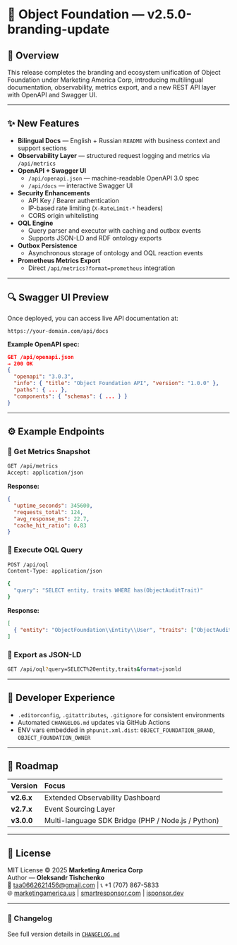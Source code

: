 # 🧠 Object Foundation — v2.5.0-branding-update

## 🚀 Overview
This release completes the branding and ecosystem unification of Object Foundation under Marketing America Corp,
introducing multilingual documentation, observability, metrics export, and a new REST API layer with OpenAPI and Swagger UI.

---

## ✨ New Features
- **Bilingual Docs** — English + Russian `README` with business context and support sections
- **Observability Layer** — structured request logging and metrics via `/api/metrics`
- **OpenAPI + Swagger UI**
  - `/api/openapi.json` — machine-readable OpenAPI 3.0 spec
  - `/api/docs` — interactive Swagger UI
- **Security Enhancements**
  - API Key / Bearer authentication
  - IP-based rate limiting (`X-RateLimit-*` headers)
  - CORS origin whitelisting
- **OQL Engine**
  - Query parser and executor with caching and outbox events
  - Supports JSON-LD and RDF ontology exports
- **Outbox Persistence**
  - Asynchronous storage of ontology and OQL reaction events
- **Prometheus Metrics Export**
  - Direct `/api/metrics?format=prometheus` integration

---

## 🔍 Swagger UI Preview
Once deployed, you can access live API documentation at:

```
https://your-domain.com/api/docs
```

**Example OpenAPI spec:**
```json
GET /api/openapi.json
→ 200 OK
{
  "openapi": "3.0.3",
  "info": { "title": "Object Foundation API", "version": "1.0.0" },
  "paths": { ... },
  "components": { "schemas": { ... } }
}
```

---

## ⚙️ Example Endpoints

### 🔹 Get Metrics Snapshot
```bash
GET /api/metrics
Accept: application/json
```
**Response:**
```json
{
  "uptime_seconds": 345600,
  "requests_total": 124,
  "avg_response_ms": 22.7,
  "cache_hit_ratio": 0.83
}
```

### 🔹 Execute OQL Query
```bash
POST /api/oql
Content-Type: application/json

{
  "query": "SELECT entity, traits WHERE has(ObjectAuditTrait)"
}
```
**Response:**
```json
[
  { "entity": "ObjectFoundation\\Entity\\User", "traits": ["ObjectAuditTrait", "LocaleAwareTrait"] }
]
```

### 🔹 Export as JSON-LD
```bash
GET /api/oql?query=SELECT%20entity,traits&format=jsonld
```

---

## 🧩 Developer Experience
- `.editorconfig`, `.gitattributes`, `.gitignore` for consistent environments
- Automated `CHANGELOG.md` updates via GitHub Actions
- ENV vars embedded in `phpunit.xml.dist`: `OBJECT_FOUNDATION_BRAND`, `OBJECT_FOUNDATION_OWNER`

---

## 🧭 Roadmap
| Version | Focus |
|:--|:--|
| **v2.6.x** | Extended Observability Dashboard |
| **v2.7.x** | Event Sourcing Layer |
| **v3.0.0** | Multi-language SDK Bridge (PHP / Node.js / Python) |

---

## 🪪 License
MIT License © 2025 **Marketing America Corp**  
Author — **Oleksandr Tishchenko**  
📧 taa0662621456@gmail.com | 📞 +1 (707) 867-5833  
🌐 [marketingamerica.us](https://marketingamerica.us) | [smartresponsor.com](https://smartresponsor.com) | [isponsor.dev](https://isponsor.dev)

---

### 🔗 Changelog
See full version details in [`CHANGELOG.md`](./CHANGELOG.md)